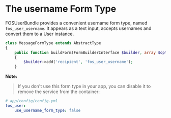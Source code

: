 The username Form Type
======================

FOSUserBundle provides a convenient username form type, named ``fos_user_username``.
It appears as a text input, accepts usernames and convert them to a User
instance.

~~~ php
class MessageFormType extends AbstractType
{
    public function buildForm(FormBuilderInterface $builder, array $options)
    {
        $builder->add('recipient', 'fos_user_username');
    }
~~~

**Note:**

> If you don't use this form type in your app, you can disable it to remove
> the service from the container:

~~~ yaml
# app/config/config.yml
fos_user:
    use_username_form_type: false
~~~
